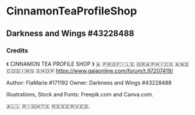# CinnamonTeaProfileShop

## Darkness and Wings #43228488
### Credits

《 CINNAMON TEA PROFILE SHOP 》
🇦‌ 🇵‌🇷‌🇴‌🇫‌🇮‌🇱‌🇪‌ 🇬‌🇷‌🇦‌🇵‌🇭‌🇮‌🇨‌🇸‌ 🇦‌🇳‌🇩‌ 🇨‌🇴‌🇩‌🇮‌🇳‌🇬‌ 🇸‌🇭‌🇴‌🇵‌
https://www.gaiaonline.com/forum/t.97207419/

Author: FlaMarie #171192
Owner: Darkness and Wings #43228488

Illustrations, Stock and Fonts: Freepik.com and Canva.com.

🇦‌🇱‌🇱‌ 🇷‌🇮‌🇬‌🇭‌🇹‌🇸‌ 🇷‌🇪‌🇸‌🇪‌🇷‌🇻‌🇪‌🇩‌.
